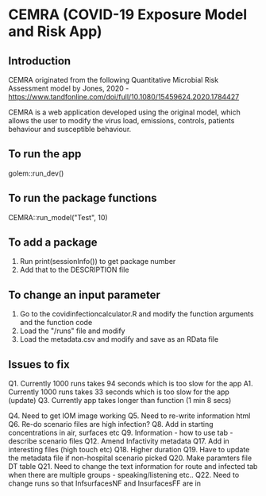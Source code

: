# CEMRA (COVID-19 Exposure Model and Risk App)

## Introduction
CEMRA originated from the following Quantitative Microbial Risk Assessment model by Jones, 2020 - https://www.tandfonline.com/doi/full/10.1080/15459624.2020.1784427

CEMRA is a web application developed using the original model, which allows the user to modify the virus load, emissions, controls, patients behaviour and susceptible behaviour.

## To run the app

golem::run_dev()

## To run the package functions

CEMRA::run_model("Test", 10)

## To add a package
1. Run print(sessionInfo()) to get package number
2. Add that to the DESCRIPTION file

## To change an input parameter
1. Go to the covidinfectioncalculator.R and modify the function arguments and the function code
2. Load the "/runs" file and modify 
3. Load the metadata.csv and modify and save as an RData file

## Issues to fix
Q1. Currently 1000 runs takes 94 seconds which is too slow for the app
A1. Currently 1000 runs takes 33 seconds which is too slow for the app (update)
Q3. Currently app takes longer than function (1 min 8 secs)

Q4. Need to get IOM image working
Q5. Need to re-write information html
Q6. Re-do scenario files are high infection?
Q8. Add in starting concentrations in air, surfaces etc
Q9. Information - how to use tab - describe scenario files
Q12. Amend Infactivity metadata
Q17. Add in interesting files (high touch etc)
Q18. Higher duration
Q19. Have to update the metadata file if non-hospital scenario picked
Q20. Make paramters file DT table
Q21. Need to change the text information for route and infected tab when there are multiple groups - speaking/listening etc..
Q22. Need to change runs so that InfsurfacesNF and InsurfacesFF are in

